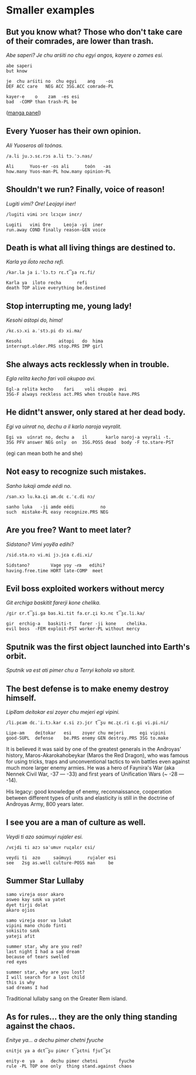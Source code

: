 # Smaller examples

## But you know what? Those who don't take care of their comrades, are lower than trash.

*Abe saperi? Je chu arśiti no chu egyi angos, kayere o zames esi.*

```
abe saperi
but know

je  chu arśiti no  chu egyi    ang    -os
DEF ACC care   NEG ACC 3SG.ACC comrade-PL

kayer-e    o    zam  -es esi
bad  -COMP than trash-PL be 
```

([manga panel](https://imgur.com/xOAvQZE))

## Every Yuoser has their own opinion.

*Ali Yuoseros ali toónas.*

`/a.li ju.ɔ.sɛ.rɔs a.li tɔ.ˈɔ.nas/`

```
Ali      Yuos-er -os ali      toón   -as
how.many Yuos-man-PL how.many opinion-PL
```

## Shouldn't we run? Finally, voice of reason!

*Lugiti vimi? Ore! Leojayi iner!*

`/lugiti vimi ɔrɛ lɛɔʐaʏ inɛr/`

```
Lugiti   vimi Ore     Leoja -yi  iner
run.away COND finally reason-GEN voice
```

## Death is what all living things are destined to.

*Karla ya iĺoto recha refi.*

`/kar.la ja i.ˈlɔ.tɔ rɛ.t͡ʂa rɛ.fi/`

```
Karla ya  iĺoto recha      refi
death TOP alive everything be.destined
```

## Stop interrupting me, young lady!

*Kesohi aśtopi do, hima!*

`/kɛ.sɔ.xi a.ˈstɔ.pi dɔ xi.ma/`

```
Kesohi              aśtopi   do  hima
interrupt.older.PRS stop.PRS IMP girl
```

## She always acts recklessly when in trouble.

*Egla relita kecho fari voli okupao avi.*

```
Egl-a relita kecho    fari    voli okupao  avi
3SG-F always reckless act.PRS when trouble have.PRS
```

## He didnt't answer, only stared at her dead body.

*Egi va uínrat no, dechu a il karlo naroja veyralit.*

```
Egi va  uínrat no, dechu a   il       karlo naroj-a veyrali -t.
3SG PFV answer NEG only  on  3SG.POSS dead  body -F to.stare-PST
```

(egi can mean both he and she)

## Not easy to recognize such mistakes.

*Sanho lukaji amde eédi no.*

`/san.xɔ lu.ka.ʐi am.dɛ ɛ.ˈɛ.di nɔ/`

```
sanho luka   -ji amde eédi          no
such  mistake-PL easy recognize.PRS NEG
```

## Are you free? Want to meet later?

*Sidstano? Vimi yoye͞a edihi?*

`/sid.sta.nɔ vi.mi jɔ.jɛa ɛ.di.xi/`

```
Sidstano?        Vage yoy -e͞a   edihi?
having.free.time HORT late-COMP  meet
```

## Evil boss exploited workers without mercy

*Git erchiga baskitit farerji kone chelika.*

`/gir ɛr.t͡ʂi.ga bas.ki.tit fa.ɛr.ʐi kɔ.nɛ t͡ʂɛ.li.ka/`

```
gir  erchig-a   baskiti-t   farer -ji kone    chelika.
evil boss  -FEM exploit-PST worker-PL without mercy
```

## Sputnik was the first object launched into Earth's orbit.

*Sputnik va est ati pimer chu a Terryi kohola va sitorit.*

## The best defense is to make enemy destroy himself.

*Lipe͞am deítokar esi zoyer chu mejeri egi vipini.*

`/li.pɛam dɛ.ˈi.tɔ.kar ɛ.si zɔ.jɛr t͡ʂu mɛ.ʐɛ.ri ɛ.gi vi.pi.ni/`

```
Lipe-am    deítokar   esi    zoyer chu mejeri      egi vipini
good-SUPL  defense    be.PRS enemy GEN destroy.PRS 3SG to.make
```

It is believed it was said by one of the greatest generals in the And́royas'
history, Maros-Akarokahobeykar (Maros the Red Dragon), who was famous for using
tricks, traps and unconventional tactics to win battles even against much more
larger enemy armies. He was a hero of Faynira's War (aka Nennek Civil War, -37 —
-33) and first years of Unification Wars (~ -28 — -14).

His legacy: good knowledge of enemy, reconnaissance, cooperation between
different types of units and elasticity is still in the doctrine of And́royas
Army, 800 years later.

## I see you are a man of culture as well.

*Veydi ti azo saúmuyi rujaler esi.*

`/vɛjdi ti azɔ saˈumuʏ ruʐalɛr ɛsi/`

```
veydi ti  azo     saúmuyi      rujaler esi
see   2sg as.well culture-POSS man     be
```

## Summer Star Lullaby

```
samo vireja osor akaro
asweo kay sa͞uk va yatet
dyet tirji dolat
akaro ojios

samo vireja osor va lukat
vipini mano chido finti
sokisito sa͞uk
yateji afit
```

```
summer star, why are you red?
last night I had a sad dream
because of tears swelled
red eyes

summer star, why are you lost?
I will search for a lost child
this is why
sad dreams I had
```

Traditional lullaby sang on the Greater Rem island.

## As for rules... they are the only thing standing against the chaos.

*Enitye ya... a dechu pimer chetni fyuche*

`ɛnitjɛ ya a dɛt͡ʂu pimɛr t͡ʂɛtni fjut͡ʂɛ`

```
enity-e  ya  a   dechu pimer chetni        fyuche
rule -PL TOP one only  thing stand.against chaos
```
